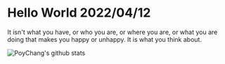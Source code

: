# Hello World 2022/04/12

It isn't what you have, or who you are, or where you are, or what you are doing that makes you happy or unhappy. It is what you think about.

![PoyChang's github stats](https://github-readme-stats.vercel.app/api?username=poychang&show_icons=true&theme=dracula)
